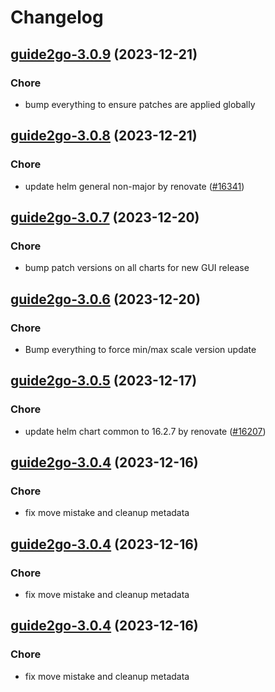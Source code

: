 # Changelog



## [guide2go-3.0.9](https://github.com/truecharts/charts/compare/guide2go-3.0.8...guide2go-3.0.9) (2023-12-21)

### Chore

- bump everything to ensure patches are applied globally
  
  


## [guide2go-3.0.8](https://github.com/truecharts/charts/compare/guide2go-3.0.7...guide2go-3.0.8) (2023-12-21)

### Chore

- update helm general non-major by renovate ([#16341](https://github.com/truecharts/charts/issues/16341))
  
  


## [guide2go-3.0.7](https://github.com/truecharts/charts/compare/guide2go-3.0.6...guide2go-3.0.7) (2023-12-20)

### Chore

- bump patch versions on all charts for new GUI release
  
  


## [guide2go-3.0.6](https://github.com/truecharts/charts/compare/guide2go-3.0.5...guide2go-3.0.6) (2023-12-20)

### Chore

- Bump everything to force min/max scale version update
  
  


## [guide2go-3.0.5](https://github.com/truecharts/charts/compare/guide2go-3.0.4...guide2go-3.0.5) (2023-12-17)

### Chore

- update helm chart common to 16.2.7 by renovate ([#16207](https://github.com/truecharts/charts/issues/16207))
  
  


## [guide2go-3.0.4](https://github.com/truecharts/charts/compare/guide2go-2.0.13...guide2go-3.0.4) (2023-12-16)

### Chore

- fix move mistake and cleanup metadata
  
  


## [guide2go-3.0.4](https://github.com/truecharts/charts/compare/guide2go-2.0.13...guide2go-3.0.4) (2023-12-16)

### Chore

- fix move mistake and cleanup metadata
  
  


## [guide2go-3.0.4](https://github.com/truecharts/charts/compare/guide2go-2.0.13...guide2go-3.0.4) (2023-12-16)

### Chore

- fix move mistake and cleanup metadata
  
  